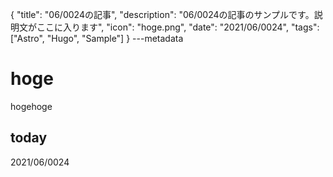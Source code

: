 {
  "title": "06/0024の記事",
  "description": "06/0024の記事のサンプルです。説明文がここに入ります",
  "icon": "hoge.png",
  "date": "2021/06/0024",
  "tags": ["Astro", "Hugo", "Sample"]
}
---metadata

# hoge
hogehoge

## today
2021/06/0024